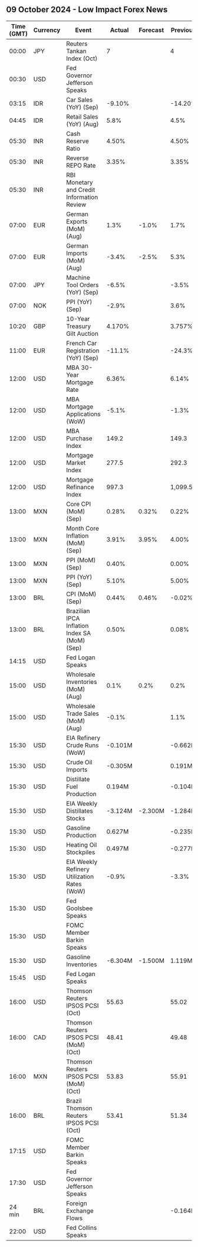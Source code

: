 ## 09 October 2024 - Low Impact Forex News

| Time (GMT) | Currency | Event | Actual | Forecast | Previous |
|------|----------|-------|--------|----------|----------|
| 00:00 | JPY | Reuters Tankan Index (Oct) | 7 |  | 4 |
| 00:30 | USD | Fed Governor Jefferson Speaks |  |  |  |
| 03:15 | IDR | Car Sales (YoY) (Sep) | -9.10% |  | -14.20% |
| 04:45 | IDR | Retail Sales (YoY) (Aug) | 5.8% |  | 4.5% |
| 05:30 | INR | Cash Reserve Ratio | 4.50% |  | 4.50% |
| 05:30 | INR | Reverse REPO Rate | 3.35% |  | 3.35% |
| 05:30 | INR | RBI Monetary and Credit Information Review |  |  |  |
| 07:00 | EUR | German Exports (MoM) (Aug) | 1.3% | -1.0% | 1.7% |
| 07:00 | EUR | German Imports (MoM) (Aug) | -3.4% | -2.5% | 5.3% |
| 07:00 | JPY | Machine Tool Orders (YoY) (Sep) | -6.5% |  | -3.5% |
| 07:00 | NOK | PPI (YoY) (Sep) | -2.9% |  | 3.6% |
| 10:20 | GBP | 10-Year Treasury Gilt Auction | 4.170% |  | 3.757% |
| 11:00 | EUR | French Car Registration (YoY) (Sep) | -11.1% |  | -24.3% |
| 12:00 | USD | MBA 30-Year Mortgage Rate | 6.36% |  | 6.14% |
| 12:00 | USD | MBA Mortgage Applications (WoW) | -5.1% |  | -1.3% |
| 12:00 | USD | MBA Purchase Index | 149.2 |  | 149.3 |
| 12:00 | USD | Mortgage Market Index | 277.5 |  | 292.3 |
| 12:00 | USD | Mortgage Refinance Index | 997.3 |  | 1,099.5 |
| 13:00 | MXN | Core CPI (MoM) (Sep) | 0.28% | 0.32% | 0.22% |
| 13:00 | MXN | Month Core Inflation (MoM) (Sep) | 3.91% | 3.95% | 4.00% |
| 13:00 | MXN | PPI (MoM) (Sep) | 0.40% |  | 0.00% |
| 13:00 | MXN | PPI (YoY) (Sep) | 5.10% |  | 5.00% |
| 13:00 | BRL | CPI (MoM) (Sep) | 0.44% | 0.46% | -0.02% |
| 13:00 | BRL | Brazilian IPCA Inflation Index SA (MoM) (Sep) | 0.50% |  | 0.08% |
| 14:15 | USD | Fed Logan Speaks |  |  |  |
| 15:00 | USD | Wholesale Inventories (MoM) (Aug) | 0.1% | 0.2% | 0.2% |
| 15:00 | USD | Wholesale Trade Sales (MoM) (Aug) | -0.1% |  | 1.1% |
| 15:30 | USD | EIA Refinery Crude Runs (WoW) | -0.101M |  | -0.662M |
| 15:30 | USD | Crude Oil Imports | -0.305M |  | 0.191M |
| 15:30 | USD | Distillate Fuel Production | 0.194M |  | -0.104M |
| 15:30 | USD | EIA Weekly Distillates Stocks | -3.124M | -2.300M | -1.284M |
| 15:30 | USD | Gasoline Production | 0.627M |  | -0.235M |
| 15:30 | USD | Heating Oil Stockpiles | 0.497M |  | -0.277M |
| 15:30 | USD | EIA Weekly Refinery Utilization Rates (WoW) | -0.9% |  | -3.3% |
| 15:30 | USD | Fed Goolsbee Speaks |  |  |  |
| 15:30 | USD | FOMC Member Barkin Speaks |  |  |  |
| 15:30 | USD | Gasoline Inventories | -6.304M | -1.500M | 1.119M |
| 15:45 | USD | Fed Logan Speaks |  |  |  |
| 16:00 | USD | Thomson Reuters IPSOS PCSI (Oct) | 55.63 |  | 55.02 |
| 16:00 | CAD | Thomson Reuters IPSOS PCSI (MoM) (Oct) | 48.41 |  | 49.48 |
| 16:00 | MXN | Thomson Reuters IPSOS PCSI (MoM) (Oct) | 53.83 |  | 55.91 |
| 16:00 | BRL | Brazil Thomson Reuters IPSOS PCSI (Oct) | 53.41 |  | 51.34 |
| 17:15 | USD | FOMC Member Barkin Speaks |  |  |  |
| 17:30 | USD | Fed Governor Jefferson Speaks |  |  |  |
| 24 min | BRL | Foreign Exchange Flows |  |  | -0.164B |
| 22:00 | USD | Fed Collins Speaks |  |  |  |
